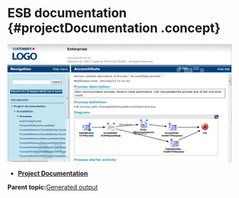 # ESB documentation {#projectDocumentation .concept}

![Example of ESB project documentation Screenshot](img/projectDocExample.png "Example of HTML ESB project documentation")

-   **[Project Documentation](../../../modules/falcon/output/projectDoc.md)**  


**Parent topic:**[Generated output](../../../modules/falcon/output/index.md)

